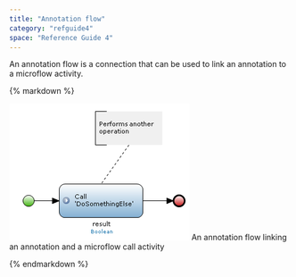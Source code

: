 ```yaml
---
title: "Annotation flow"
category: "refguide4"
space: "Reference Guide 4"
---
```

An annotation flow is a connection that can be used to link an annotation to a microflow activity.

<div class="alert alert-info">{% markdown %}

![](attachments/819203/918062.png)
An annotation flow linking an annotation and a microflow call activity

{% endmarkdown %}</div>
